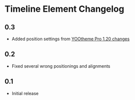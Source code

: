# Timeline Element Changelog

## 0.3
- Added position settings from [YOOtheme Pro 1.20 changes](https://yootheme.com/blog/)

## 0.2
- Fixed several wrong positionings and alignments

## 0.1
- Initial release
